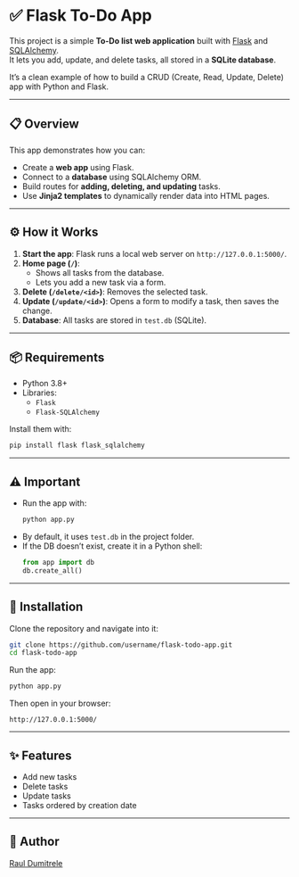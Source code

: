 # ✅ Flask To-Do App  

This project is a simple **To-Do list web application** built with [Flask](https://flask.palletsprojects.com/) and [SQLAlchemy](https://www.sqlalchemy.org/).  
It lets you add, update, and delete tasks, all stored in a **SQLite database**.  

It’s a clean example of how to build a CRUD (Create, Read, Update, Delete) app with Python and Flask.  

---

## 📋 Overview  
This app demonstrates how you can:  
- Create a **web app** using Flask.  
- Connect to a **database** using SQLAlchemy ORM.  
- Build routes for **adding, deleting, and updating** tasks.  
- Use **Jinja2 templates** to dynamically render data into HTML pages.  

---

## ⚙️ How it Works  
1. **Start the app**: Flask runs a local web server on `http://127.0.0.1:5000/`.  
2. **Home page (`/`)**:  
   - Shows all tasks from the database.  
   - Lets you add a new task via a form.  
3. **Delete (`/delete/<id>`)**: Removes the selected task.  
4. **Update (`/update/<id>`)**: Opens a form to modify a task, then saves the change.  
5. **Database**: All tasks are stored in `test.db` (SQLite).  

---

## 📦 Requirements  
- Python 3.8+  
- Libraries:  
  - `Flask`  
  - `Flask-SQLAlchemy`  

Install them with:  
```bash
pip install flask flask_sqlalchemy
```  

---

## ⚠️ Important  
- Run the app with:  
  ```bash
  python app.py
  ```  
- By default, it uses `test.db` in the project folder.  
- If the DB doesn’t exist, create it in a Python shell:  
  ```python
  from app import db
  db.create_all()
  ```  

---

## 🔧 Installation  
Clone the repository and navigate into it:  
```bash
git clone https://github.com/username/flask-todo-app.git
cd flask-todo-app
```  

Run the app:  
```bash
python app.py
```  

Then open in your browser:  
```
http://127.0.0.1:5000/
```  

---

## ✨ Features  
- Add new tasks  
- Delete tasks  
- Update tasks  
- Tasks ordered by creation date  

---

## 👤 Author  
[Raul Dumitrele](https://github.com/Raul-Dumitrele)  
